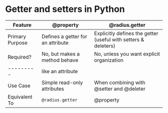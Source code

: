 # Getter and setters in Python

|  Feature      |  @property                        | 	@radius.getter                                                |
| ------------- | --------------------------------- | --------------------------------------------------------------- | 
|Primary Purpose| Defines a getter for an attribute | Explicitly defines the getter (useful with setters & deleters)  |
|Required?      | No, but makes a method behave     | No, unless you want explicit organization                       |
|---------      | like an attribute                 |                                                                 |
|Use Case       | Simple read-only attributes       | When combining with @setter and @deleter                        |
|Equivalent To  | `@radius.getter`                  | @property                                                       |

